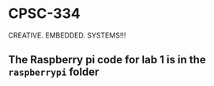 # CPSC-334

CREATIVE. EMBEDDED. SYSTEMS!!!

## The Raspberry pi code for lab 1 is in the `raspberrypi` folder